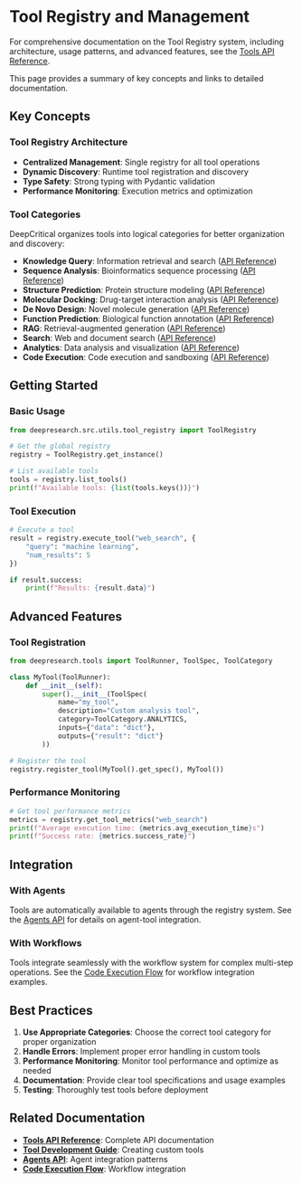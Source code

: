 # Tool Registry and Management

For comprehensive documentation on the Tool Registry system, including architecture, usage patterns, and advanced features, see the [Tools API Reference](../../api/tools.md).

This page provides a summary of key concepts and links to detailed documentation.

## Key Concepts

### Tool Registry Architecture
- **Centralized Management**: Single registry for all tool operations
- **Dynamic Discovery**: Runtime tool registration and discovery
- **Type Safety**: Strong typing with Pydantic validation
- **Performance Monitoring**: Execution metrics and optimization

### Tool Categories
DeepCritical organizes tools into logical categories for better organization and discovery:

- **Knowledge Query**: Information retrieval and search ([API Reference](../../api/tools.md#knowledge-query-tools))
- **Sequence Analysis**: Bioinformatics sequence processing ([API Reference](../../api/tools.md#sequence-analysis-tools))
- **Structure Prediction**: Protein structure modeling ([API Reference](../../api/tools.md#structure-prediction-tools))
- **Molecular Docking**: Drug-target interaction analysis ([API Reference](../../api/tools.md#molecular-docking-tools))
- **De Novo Design**: Novel molecule generation ([API Reference](../../api/tools.md#de-novo-design-tools))
- **Function Prediction**: Biological function annotation ([API Reference](../../api/tools.md#function-prediction-tools))
- **RAG**: Retrieval-augmented generation ([API Reference](../../api/tools.md#rag-tools))
- **Search**: Web and document search ([API Reference](../../api/tools.md#search-tools))
- **Analytics**: Data analysis and visualization ([API Reference](../../api/tools.md#analytics-tools))
- **Code Execution**: Code execution and sandboxing ([API Reference](../../api/tools.md#code-execution-tools))

## Getting Started

### Basic Usage
```python
from deepresearch.src.utils.tool_registry import ToolRegistry

# Get the global registry
registry = ToolRegistry.get_instance()

# List available tools
tools = registry.list_tools()
print(f"Available tools: {list(tools.keys())}")
```

### Tool Execution
```python
# Execute a tool
result = registry.execute_tool("web_search", {
    "query": "machine learning",
    "num_results": 5
})

if result.success:
    print(f"Results: {result.data}")
```

## Advanced Features

### Tool Registration
```python
from deepresearch.tools import ToolRunner, ToolSpec, ToolCategory

class MyTool(ToolRunner):
    def __init__(self):
        super().__init__(ToolSpec(
            name="my_tool",
            description="Custom analysis tool",
            category=ToolCategory.ANALYTICS,
            inputs={"data": "dict"},
            outputs={"result": "dict"}
        ))

# Register the tool
registry.register_tool(MyTool().get_spec(), MyTool())
```

### Performance Monitoring
```python
# Get tool performance metrics
metrics = registry.get_tool_metrics("web_search")
print(f"Average execution time: {metrics.avg_execution_time}s")
print(f"Success rate: {metrics.success_rate}")
```

## Integration

### With Agents
Tools are automatically available to agents through the registry system. See the [Agents API](../../api/agents.md) for details on agent-tool integration.

### With Workflows
Tools integrate seamlessly with the workflow system for complex multi-step operations. See the [Code Execution Flow](../../user-guide/flows/code-execution.md) for workflow integration examples.

## Best Practices

1. **Use Appropriate Categories**: Choose the correct tool category for proper organization
2. **Handle Errors**: Implement proper error handling in custom tools
3. **Performance Monitoring**: Monitor tool performance and optimize as needed
4. **Documentation**: Provide clear tool specifications and usage examples
5. **Testing**: Thoroughly test tools before deployment

## Related Documentation

- **[Tools API Reference](../../api/tools.md)**: Complete API documentation
- **[Tool Development Guide](../../development/tool-development.md)**: Creating custom tools
- **[Agents API](../../api/agents.md)**: Agent integration patterns
- **[Code Execution Flow](../../user-guide/flows/code-execution.md)**: Workflow integration
